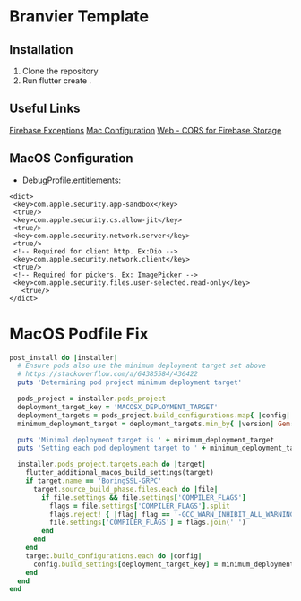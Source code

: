 # Branvier Template

## Installation

1. Clone the repository
2. Run flutter create .

## Useful Links

[Firebase Exceptions](https://github.com/Isagani-lapira/FirebaseAuth_ErrorCode)
[Mac Configuration](https://github.com/iransneto/my-setup/blob/main/README.md)
[Web - CORS for Firebase Storage](https://stackoverflow.com/questions/65849071/flutter-firebase-storage-cors-issue)

## MacOS Configuration

- DebugProfile.entitlements:

```entitlements
<dict>
 <key>com.apple.security.app-sandbox</key>
 <true/>
 <key>com.apple.security.cs.allow-jit</key>
 <true/>
 <key>com.apple.security.network.server</key>
 <true/>
 <!-- Required for client http. Ex:Dio -->
 <key>com.apple.security.network.client</key> 
 <true/>
 <!-- Required for pickers. Ex: ImagePicker -->
 <key>com.apple.security.files.user-selected.read-only</key>
   <true/>
</dict>
```

# MacOS Podfile Fix
```ruby
post_install do |installer|
  # Ensure pods also use the minimum deployment target set above
  # https://stackoverflow.com/a/64385584/436422
  puts 'Determining pod project minimum deployment target'

  pods_project = installer.pods_project
  deployment_target_key = 'MACOSX_DEPLOYMENT_TARGET'
  deployment_targets = pods_project.build_configurations.map{ |config| config.build_settings[deployment_target_key] }
  minimum_deployment_target = deployment_targets.min_by{ |version| Gem::Version.new(version) }

  puts 'Minimal deployment target is ' + minimum_deployment_target
  puts 'Setting each pod deployment target to ' + minimum_deployment_target

  installer.pods_project.targets.each do |target|
    flutter_additional_macos_build_settings(target)
    if target.name == 'BoringSSL-GRPC'
      target.source_build_phase.files.each do |file|
        if file.settings && file.settings['COMPILER_FLAGS']
          flags = file.settings['COMPILER_FLAGS'].split
          flags.reject! { |flag| flag == '-GCC_WARN_INHIBIT_ALL_WARNINGS' }
          file.settings['COMPILER_FLAGS'] = flags.join(' ')
        end
      end
    end
    target.build_configurations.each do |config|
      config.build_settings[deployment_target_key] = minimum_deployment_target
    end
  end
end
```